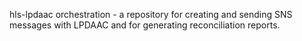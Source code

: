 hls-lpdaac orchestration - a repository for creating and sending SNS messages with LPDAAC and for generating reconciliation reports.
